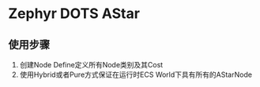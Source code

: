# Zephyr DOTS AStar

## 使用步骤
1. 创建Node Define定义所有Node类别及其Cost
2. 使用Hybrid或者Pure方式保证在运行时ECS World下具有所有的AStarNode
